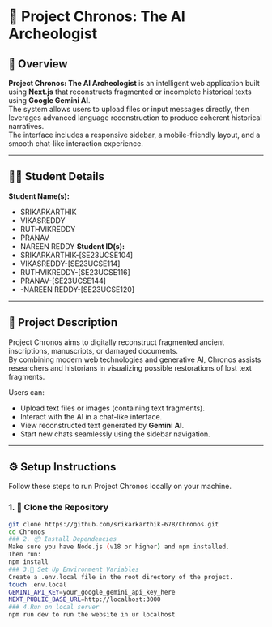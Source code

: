 # 🏺 Project Chronos: The AI Archeologist

## 📘 Overview
**Project Chronos: The AI Archeologist** is an intelligent web application built using **Next.js** that reconstructs fragmented or incomplete historical texts using **Google Gemini AI**.  
The system allows users to upload files or input messages directly, then leverages advanced language reconstruction to produce coherent historical narratives.  
The interface includes a responsive sidebar, a mobile-friendly layout, and a smooth chat-like interaction experience.

---

## 👩‍💻 Student Details
**Student Name(s):**  
- SRIKARKARTHIK 
- VIKASREDDY 
- RUTHVIKREDDY 
- PRANAV
- NAREEN REDDY 
**Student ID(s):**  
- SRIKARKARTHIK-[SE23UCSE104]
- VIKASREDDY-[SE23UCSE114]
- RUTHVIKREDDY-[SE23UCSE116]
- PRANAV-[SE23UCSE144]
- -NAREEN REDDY-[SE23UCSE120]

---

## 🧭 Project Description
Project Chronos aims to digitally reconstruct fragmented ancient inscriptions, manuscripts, or damaged documents.  
By combining modern web technologies and generative AI, Chronos assists researchers and historians in visualizing possible restorations of lost text fragments.  

Users can:
- Upload text files or images (containing text fragments).  
- Interact with the AI in a chat-like interface.  
- View reconstructed text generated by **Gemini AI**.  
- Start new chats seamlessly using the sidebar navigation.

---

## ⚙️ Setup Instructions

Follow these steps to run Project Chronos locally on your machine.

### 1. 🧩 Clone the Repository
```bash
git clone https://github.com/srikarkarthik-678/Chronos.git
cd Chronos
### 2. 📦 Install Dependencies
Make sure you have Node.js (v18 or higher) and npm installed.
Then run:
npm install
### 3.🔑 Set Up Environment Variables
Create a .env.local file in the root directory of the project.
touch .env.local
GEMINI_API_KEY=your_google_gemini_api_key_here
NEXT_PUBLIC_BASE_URL=http://localhost:3000
### 4.Run on local server
npm run dev to run the website in ur localhost
